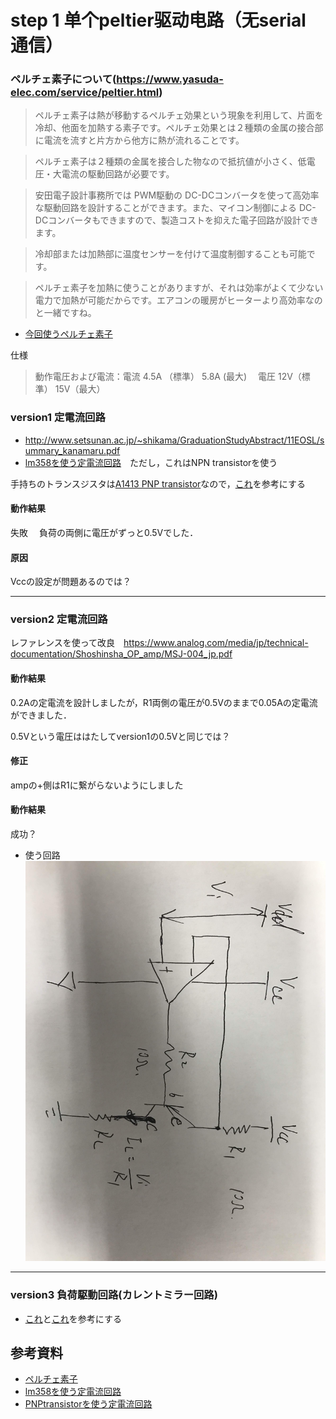 # step 1 单个peltier驱动电路（无serial 通信）


### ペルチェ素子について(https://www.yasuda-elec.com/service/peltier.html)

> ペルチェ素子は熱が移動するペルチェ効果という現象を利用して、片面を冷却、他面を加熱する素子です。ペルチェ効果とは２種類の金属の接合部に電流を流すと片方から他方に熱が流れることです。

> ペルチェ素子は２種類の金属を接合した物なので抵抗値が小さく、低電圧・大電流の駆動回路が必要です。

> 安田電子設計事務所では PWM駆動の DC-DCコンバータを使って高効率な駆動回路を設計することができます。また、マイコン制御による DC-DCコンバータもできますので、製造コストを抑えた電子回路が設計できます。

> 冷却部または加熱部に温度センサーを付けて温度制御することも可能です。

> ペルチェ素子を加熱に使うことがありますが、それは効率がよくて少ない電力で加熱が可能だからです。エアコンの暖房がヒーターより高効率なのと一緒ですね。



- [今回使うペルチェ素子](https://www.amazon.co.jp/Vktech-TEC1-12706-%E5%8D%8A%E5%B0%8E%E4%BD%93%E7%86%B1%E9%9B%BB-%E3%82%BF%E3%83%96%E3%83%AC%E3%83%83%E3%83%88-6A-%EF%BC%91%EF%BC%90%E6%9E%9A%E3%82%BB%E3%83%83%E3%83%88/dp/B01CTC9CGE/ref=sr_1_fkmr0_2?__mk_ja_JP=%E3%82%AB%E3%82%BF%E3%82%AB%E3%83%8A&keywords=%E3%83%9A%E3%83%AB%E3%83%81%E3%82%A7+%E7%84%A1%E7%B7%9A&qid=1564113786&s=books&sr=8-2-fkmr0)


仕様
> 動作電圧および電流：電流 4.5A （標準） 5.8A (最大) 　電圧 12V（標準） 15V（最大）



### version1 定電流回路

- http://www.setsunan.ac.jp/~shikama/GraduationStudyAbstract/11EOSL/summary_kanamaru.pdf
- [lm358を使う定電流回路](http://www3.airnet.ne.jp/saka/hardware/electric_current/elec_cur01.html)　ただし，これはNPN transistorを使う



手持ちのトランスジスタは[A1413 PNP transistor](https://datasheetspdf.com/pdf-file/526418/NEC/A1413/1)なので，[これ](http://www.nahitech.com/nahitafu/mame/mame3/teid1.html)を参考にする

#### 動作結果
失敗　
負荷の両側に電圧がずっと0.5Vでした．
#### 原因
Vccの設定が問題あるのでは？





---
### version2 定電流回路
レファレンスを使って改良　https://www.analog.com/media/jp/technical-documentation/Shoshinsha_OP_amp/MSJ-004_jp.pdf

#### 動作結果
0.2Aの定電流を設計しましたが，R1両側の電圧が0.5Vのままで0.05Aの定電流ができました．

0.5Vという電圧ははたしてversion1の0.5Vと同じでは？

#### 修正
ampの+側はR1に繋がらないようにしました
#### 動作結果
成功？
- 使う回路
![amp+pnp回路](..\Hua\screenshot\2.jpg)





---
### version3 負荷駆動回路(カレントミラー回路)
- [これ](http://www3.airnet.ne.jp/saka/hardware/electric_current/elec_cur01.html)と[これ](https://ameblo.jp/sh1n00n/entry-12481929732.html)を参考にする




## 参考資料
- [ペルチェ素子](https://www.yasuda-elec.com/service/peltier.html)
- [lm358を使う定電流回路](http://www3.airnet.ne.jp/saka/hardware/electric_current/elec_cur01.html)
- [PNPtransistorを使う定電流回路](http://www.nahitech.com/nahitafu/mame/mame3/teid1.html)